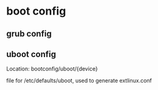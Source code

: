 # boot config

## grub config

## uboot config

Location: bootconfig/uboot/{device}

file for /etc/defaults/uboot, used to generate extlinux.conf
